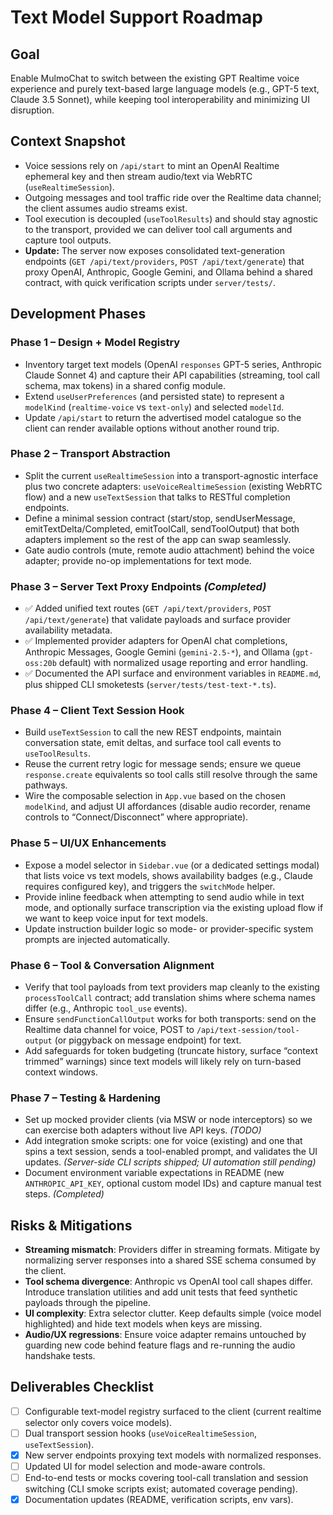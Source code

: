 # Text Model Support Roadmap

## Goal
Enable MulmoChat to switch between the existing GPT Realtime voice experience and purely text-based large language models (e.g., GPT-5 text, Claude 3.5 Sonnet), while keeping tool interoperability and minimizing UI disruption.

## Context Snapshot
- Voice sessions rely on `/api/start` to mint an OpenAI Realtime ephemeral key and then stream audio/text via WebRTC (`useRealtimeSession`).
- Outgoing messages and tool traffic ride over the Realtime data channel; the client assumes audio streams exist.
- Tool execution is decoupled (`useToolResults`) and should stay agnostic to the transport, provided we can deliver tool call arguments and capture tool outputs.
- **Update:** The server now exposes consolidated text-generation endpoints (`GET /api/text/providers`, `POST /api/text/generate`) that proxy OpenAI, Anthropic, Google Gemini, and Ollama behind a shared contract, with quick verification scripts under `server/tests/`.

## Development Phases

### Phase 1 – Design + Model Registry
- Inventory target text models (OpenAI `responses` GPT-5 series, Anthropic Claude Sonnet 4) and capture their API capabilities (streaming, tool call schema, max tokens) in a shared config module.
- Extend `useUserPreferences` (and persisted state) to represent a `modelKind` (`realtime-voice` vs `text-only`) and selected `modelId`.
- Update `/api/start` to return the advertised model catalogue so the client can render available options without another round trip.

### Phase 2 – Transport Abstraction
- Split the current `useRealtimeSession` into a transport-agnostic interface plus two concrete adapters: `useVoiceRealtimeSession` (existing WebRTC flow) and a new `useTextSession` that talks to RESTful completion endpoints.
- Define a minimal session contract (start/stop, sendUserMessage, emitTextDelta/Completed, emitToolCall, sendToolOutput) that both adapters implement so the rest of the app can swap seamlessly.
- Gate audio controls (mute, remote audio attachment) behind the voice adapter; provide no-op implementations for text mode.

### Phase 3 – Server Text Proxy Endpoints _(Completed)_
- ✅ Added unified text routes (`GET /api/text/providers`, `POST /api/text/generate`) that validate payloads and surface provider availability metadata.
- ✅ Implemented provider adapters for OpenAI chat completions, Anthropic Messages, Google Gemini (`gemini-2.5-*`), and Ollama (`gpt-oss:20b` default) with normalized usage reporting and error handling.
- ✅ Documented the API surface and environment variables in `README.md`, plus shipped CLI smoketests (`server/tests/test-text-*.ts`).

### Phase 4 – Client Text Session Hook
- Build `useTextSession` to call the new REST endpoints, maintain conversation state, emit deltas, and surface tool call events to `useToolResults`.
- Reuse the current retry logic for message sends; ensure we queue `response.create` equivalents so tool calls still resolve through the same pathways.
- Wire the composable selection in `App.vue` based on the chosen `modelKind`, and adjust UI affordances (disable audio recorder, rename controls to “Connect/Disconnect” where appropriate).

### Phase 5 – UI/UX Enhancements
- Expose a model selector in `Sidebar.vue` (or a dedicated settings modal) that lists voice vs text models, shows availability badges (e.g., Claude requires configured key), and triggers the `switchMode` helper.
- Provide inline feedback when attempting to send audio while in text mode, and optionally surface transcription via the existing upload flow if we want to keep voice input for text models.
- Update instruction builder logic so mode- or provider-specific system prompts are injected automatically.

### Phase 6 – Tool & Conversation Alignment
- Verify that tool payloads from text providers map cleanly to the existing `processToolCall` contract; add translation shims where schema names differ (e.g., Anthropic `tool_use` events).
- Ensure `sendFunctionCallOutput` works for both transports: send on the Realtime data channel for voice, POST to `/api/text-session/tool-output` (or piggyback on message endpoint) for text.
- Add safeguards for token budgeting (truncate history, surface “context trimmed” warnings) since text models will likely rely on turn-based context windows.

### Phase 7 – Testing & Hardening
- Set up mocked provider clients (via MSW or node interceptors) so we can exercise both adapters without live API keys. _(TODO)_
- Add integration smoke scripts: one for voice (existing) and one that spins a text session, sends a tool-enabled prompt, and validates the UI updates. _(Server-side CLI scripts shipped; UI automation still pending)_
- Document environment variable expectations in README (new `ANTHROPIC_API_KEY`, optional custom model IDs) and capture manual test steps. _(Completed)_

## Risks & Mitigations
- **Streaming mismatch**: Providers differ in streaming formats. Mitigate by normalizing server responses into a shared SSE schema consumed by the client.
- **Tool schema divergence**: Anthropic vs OpenAI tool call shapes differ. Introduce translation utilities and add unit tests that feed synthetic payloads through the pipeline.
- **UI complexity**: Extra selector clutter. Keep defaults simple (voice model highlighted) and hide text models when keys are missing.
- **Audio/UX regressions**: Ensure voice adapter remains untouched by guarding new code behind feature flags and re-running the audio handshake tests.

## Deliverables Checklist
- [ ] Configurable text-model registry surfaced to the client (current realtime selector only covers voice models).
- [ ] Dual transport session hooks (`useVoiceRealtimeSession`, `useTextSession`).
- [x] New server endpoints proxying text models with normalized responses.
- [ ] Updated UI for model selection and mode-aware controls.
- [ ] End-to-end tests or mocks covering tool-call translation and session switching (CLI smoke scripts exist; automated coverage pending).
- [x] Documentation updates (README, verification scripts, env vars).
